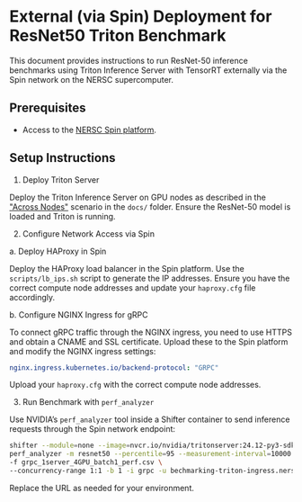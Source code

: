 # External (via Spin) Deployment for ResNet50 Triton Benchmark

This document provides instructions to run ResNet-50 inference benchmarks using Triton Inference Server with TensorRT externally via the Spin network on the NERSC supercomputer.

## Prerequisites

- Access to the [NERSC Spin platform](https://docs.nersc.gov/services/spin/).


## Setup Instructions

1. Deploy Triton Server

Deploy the Triton Inference Server on GPU nodes as described in the ["Across Nodes"](across_node.md) scenario in the `docs/` folder. Ensure the ResNet-50 model is loaded and Triton is running.

2. Configure Network Access via Spin

a. Deploy HAProxy in Spin

Deploy the HAProxy load balancer in the Spin platform. Use the `scripts/lb_ips.sh` script to generate the IP addresses. Ensure you have the correct compute node addresses and update your `haproxy.cfg` file accordingly.

b. Configure NGINX Ingress for gRPC

To connect gRPC traffic through the NGINX ingress, you need to use HTTPS and obtain a CNAME and SSL certificate. Upload these to the Spin platform and modify the NGINX ingress settings:

```yaml
nginx.ingress.kubernetes.io/backend-protocol: "GRPC"
```

Upload your `haproxy.cfg` with the correct compute node addresses.


3. Run Benchmark with `perf_analyzer`

Use NVIDIA’s `perf_analyzer` tool inside a Shifter container to send inference requests through the Spin network endpoint:

```bash
shifter --module=none --image=nvcr.io/nvidia/tritonserver:24.12-py3-sdk \
perf_analyzer -m resnet50 --percentile=95 --measurement-interval=10000 \
-f grpc_1server_4GPU_batch1_perf.csv \
--concurrency-range 1:1 -b 1 -i grpc -u bechmarking-triton-ingress.nersc.gov:443 --ssl-grpc-use-ssl
```

Replace the URL as needed for your environment.
